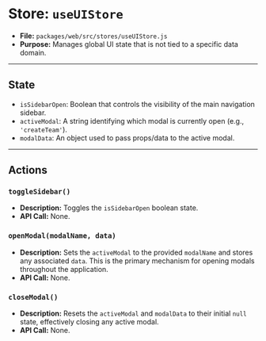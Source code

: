 # Store: `useUIStore`

*   **File:** `packages/web/src/stores/useUIStore.js`
*   **Purpose:** Manages global UI state that is not tied to a specific data domain.

---

## State

*   `isSidebarOpen`: Boolean that controls the visibility of the main navigation sidebar.
*   `activeModal`: A string identifying which modal is currently open (e.g., `'createTeam'`).
*   `modalData`: An object used to pass props/data to the active modal.

---

## Actions

### `toggleSidebar()`
*   **Description:** Toggles the `isSidebarOpen` boolean state.
*   **API Call:** None.

### `openModal(modalName, data)`
*   **Description:** Sets the `activeModal` to the provided `modalName` and stores any associated `data`. This is the primary mechanism for opening modals throughout the application.
*   **API Call:** None.

### `closeModal()`
*   **Description:** Resets the `activeModal` and `modalData` to their initial `null` state, effectively closing any active modal.
*   **API Call:** None. 